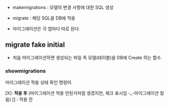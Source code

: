 

- makemigrations : 모델의 변경 사항에 대한 SQL 생성
- migrate : 해당 SQL을 DB에 적용

- 마이그레이션은 각 앱마다 따로 된다.

## migrate fake initial 
- 처음 마이그레이션하면 생성되는 파일 즉 모델(테이블)을 DB에 Create 하는 함수.
 

### showmigrations

마이그레이션 적용 상태 확인 명령어.

[X]: **적용 후** (마이그레이션 적용 안된거처럼 생겼지만, 체크 표시임 -_-마이그레이션 됬음) 
[] : 적용 전 

